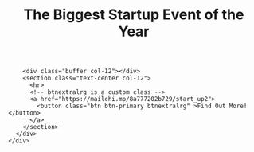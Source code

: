 <!DOCTYPE html>
<html>
  <head>
    <title>Startup</title>
    <!-- Required meta tags -->
    <meta charset="utf-8">
    <meta name="viewport" content="width=device-width, initial-scale=1, shrink-to-fit=no">
    <!-- Bootstrap CSS -->
    <link rel="stylesheet" href="https://stackpath.bootstrapcdn.com/bootstrap/4.4.1/css/bootstrap.min.css" integrity="sha384-Vkoo8x4CGsO3+Hhxv8T/Q5PaXtkKtu6ug5TOeNV6gBiFeWPGFN9MuhOf23Q9Ifjh" crossorigin="anonymous">
    <!-- Google Fonts -->
    <link href="https://fonts.googleapis.com/css?family=Montserrat" rel="stylesheet">
    <!-- Bootstrap CSS from a CDN. This way you don't have to include the bootstrap file yourself -->
    <link rel="stylesheet" href="https://stackpath.bootstrapcdn.com/bootstrap/4.3.1/css/bootstrap.min.css" integrity="sha384-ggOyR0iXCbMQv3Xipma34MD+dH/1fQ784/j6cY/iJTQUOhcWr7x9JvoRxT2MZw1T" crossorigin="anonymous">
    <!-- Your own stylesheet -->
    <link rel="stylesheet" type="text/css" href="file:///Users/joekramer/Desktop/udemy/landing_page_template/style.css">
  </head>

  <body>
    <div class="container d-flex align-items-center h-100">
      <div class="row">
        <header class="text-center col-12">
          <h1 class="text-uppercase"><strong>The Biggest Startup Event of the Year</strong></h1>
        </header>

        <div class="buffer col-12"></div>
        <section class="text-center col-12">
          <hr>
          <!-- btnextralrg is a custom class -->
          <a href="https://mailchi.mp/8a777202b729/start_up2">
            <button class="btn btn-primary btnextralrg" >Find Out More!</button>
          </a>
        </section>
      </div>
    </div>
  </body>
</html>
